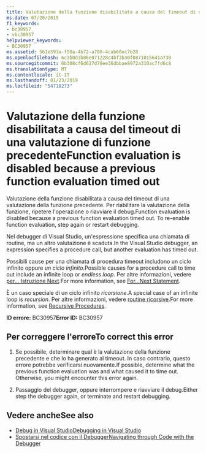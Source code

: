 ```yaml
---
title: Valutazione della funzione disabilitata a causa del timeout di una valutazione di funzione precedente
ms.date: 07/20/2015
f1_keywords:
- bc30957
- vbc30957
helpviewer_keywords:
- BC30957
ms.assetid: 561e593a-f50a-4b72-a708-4cab60ec7b28
ms.openlocfilehash: 6c3b0d3b86e871228c4bf3b30f0871015641a730
ms.sourcegitcommit: 6b308cf6d627d78ee36dbbae8972a310ac7fd6c8
ms.translationtype: MT
ms.contentlocale: it-IT
ms.lasthandoff: 01/23/2019
ms.locfileid: "54718273"
---
```

# <a name="function-evaluation-is-disabled-because-a-previous-function-evaluation-timed-out"></a><span data-ttu-id="ac301-102">Valutazione della funzione disabilitata a causa del timeout di una valutazione di funzione precedente</span><span class="sxs-lookup"><span data-stu-id="ac301-102">Function evaluation is disabled because a previous function evaluation timed out</span></span>
<span data-ttu-id="ac301-103">Valutazione della funzione disabilitata a causa del timeout di una valutazione della funzione precedente. Per riabilitare la valutazione della funzione, ripetere l'operazione o riavviare il debug.</span><span class="sxs-lookup"><span data-stu-id="ac301-103">Function evaluation is disabled because a previous function evaluation timed out. To re-enable function evaluation, step again or restart debugging.</span></span>  
  
 <span data-ttu-id="ac301-104">Nel debugger di Visual Studio, un'espressione specifica una chiamata di routine, ma un altro valutazione è scaduta.</span><span class="sxs-lookup"><span data-stu-id="ac301-104">In the Visual Studio debugger, an expression specifies a procedure call, but another evaluation has timed out.</span></span>  
  
 <span data-ttu-id="ac301-105">Possibili cause per una chiamata di procedura timeout includono un ciclo infinito oppure *un ciclo infinito*.</span><span class="sxs-lookup"><span data-stu-id="ac301-105">Possible causes for a procedure call to time out include an infinite loop or *endless loop*.</span></span> <span data-ttu-id="ac301-106">Per altre informazioni, vedere [per... Istruzione Next](../../../visual-basic/language-reference/statements/for-next-statement.md).</span><span class="sxs-lookup"><span data-stu-id="ac301-106">For more information, see [For...Next Statement](../../../visual-basic/language-reference/statements/for-next-statement.md).</span></span>  
  
 <span data-ttu-id="ac301-107">È un caso speciale di un ciclo infinito *ricorsione*.</span><span class="sxs-lookup"><span data-stu-id="ac301-107">A special case of an infinite loop is *recursion*.</span></span> <span data-ttu-id="ac301-108">Per altre informazioni, vedere [routine ricorsive](../../../visual-basic/programming-guide/language-features/procedures/recursive-procedures.md).</span><span class="sxs-lookup"><span data-stu-id="ac301-108">For more information, see [Recursive Procedures](../../../visual-basic/programming-guide/language-features/procedures/recursive-procedures.md).</span></span>  
  
 <span data-ttu-id="ac301-109">**ID errore:** BC30957</span><span class="sxs-lookup"><span data-stu-id="ac301-109">**Error ID:** BC30957</span></span>  
  
## <a name="to-correct-this-error"></a><span data-ttu-id="ac301-110">Per correggere l'errore</span><span class="sxs-lookup"><span data-stu-id="ac301-110">To correct this error</span></span>  
  
1.  <span data-ttu-id="ac301-111">Se possibile, determinare qual è la valutazione della funzione precedente e che lo ha generato al timeout. In caso contrario, questo errore potrebbe verificarsi nuovamente.</span><span class="sxs-lookup"><span data-stu-id="ac301-111">If possible, determine what the previous function evaluation was and what caused it to time out. Otherwise, you might encounter this error again.</span></span>  
  
2.  <span data-ttu-id="ac301-112">Passaggio del debugger, oppure interrompere e riavviare il debug.</span><span class="sxs-lookup"><span data-stu-id="ac301-112">Either step the debugger again, or terminate and restart debugging.</span></span>  
  
## <a name="see-also"></a><span data-ttu-id="ac301-113">Vedere anche</span><span class="sxs-lookup"><span data-stu-id="ac301-113">See also</span></span>
- [<span data-ttu-id="ac301-114">Debug in Visual Studio</span><span class="sxs-lookup"><span data-stu-id="ac301-114">Debugging in Visual Studio</span></span>](/visualstudio/debugger/debugging-in-visual-studio)
- [<span data-ttu-id="ac301-115">Spostarsi nel codice con il Debugger</span><span class="sxs-lookup"><span data-stu-id="ac301-115">Navigating through Code with the Debugger</span></span>](/visualstudio/debugger/navigating-through-code-with-the-debugger)
